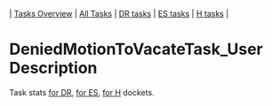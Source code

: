 | [Tasks Overview](../tasks-overview.md) | [All Tasks](../alltasks.md) | [DR tasks](../docket-DR/tasklist.md) | [ES tasks](../docket-ES/tasklist.md) | [H tasks](../docket-H/tasklist.md) |
# DeniedMotionToVacateTask_User Description

Task stats [for DR](../docket-DR/DeniedMotionToVacateTask_User.md), [for ES](../docket-ES/DeniedMotionToVacateTask_User.md), [for H](../docket-H/DeniedMotionToVacateTask_User.md) dockets.

